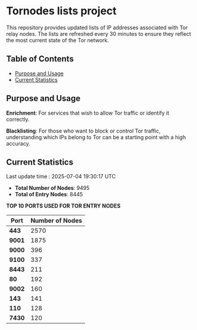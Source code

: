 # Tornodes lists project

This repository provides updated lists of IP addresses associated with Tor relay nodes. The lists are refreshed every 30 minutes to ensure they reflect the most current state of the Tor network.

## Table of Contents

- [Purpose and Usage](#purpose-and-usage)
- [Current Statistics](#current-statistics)


## Purpose and Usage

**Enrichment**: For services that wish to allow Tor traffic or identify it correctly.

**Blacklisting**: For those who want to block or control Tor traffic, understanding which IPs belong to Tor can be a starting point with a high accuracy.

## Current Statistics

Last update time : 2025-07-04 19:30:17 UTC

- **Total Number of Nodes**: 9495
- **Total of Entry Nodes**: 8445

**TOP 10 PORTS USED FOR TOR ENTRY NODES**

| **Port** | **Number of Nodes** |
|------|-----------------|
| **443**   | 2570  |
| **9001**   | 1875  |
| **9000**   | 396  |
| **9100**   | 337  |
| **8443**   | 211  |
| **80**   | 192  |
| **9002**   | 160  |
| **143**   | 141  |
| **110**   | 128  |
| **7430**   | 120  |

